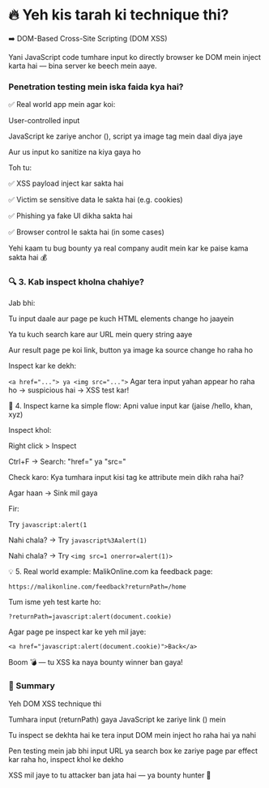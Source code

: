 # 🔥 Yeh kis tarah ki technique thi?
➡️ DOM-Based Cross-Site Scripting (DOM XSS)

Yani JavaScript code tumhare input ko directly browser ke DOM mein inject karta hai — bina server ke beech mein aaye.

### Penetration testing mein iska faida kya hai?
✅ Real world app mein agar koi:

User-controlled input

JavaScript ke zariye anchor (<a>), script ya image tag mein daal diya jaye

Aur us input ko sanitize na kiya gaya ho

Toh tu:

✅ XSS payload inject kar sakta hai

✅ Victim se sensitive data le sakta hai (e.g. cookies)

✅ Phishing ya fake UI dikha sakta hai

✅ Browser control le sakta hai (in some cases)

Yehi kaam tu bug bounty ya real company audit mein kar ke paise kama sakta hai 💰

### 🔍 3. Kab inspect kholna chahiye?

Jab bhi:

Tu input daale aur page pe kuch HTML elements change ho jaayein

Ya tu kuch search kare aur URL mein query string aaye

Aur result page pe koi link, button ya image ka source change ho raha ho

Inspect kar ke dekh:

```<a href="..."> ya <img src="...">```
Agar tera input yahan appear ho raha ho → suspicious hai → XSS test kar!

🔧 4. Inspect karne ka simple flow:
Apni value input kar (jaise /hello, khan, xyz)

Inspect khol:

Right click > Inspect

Ctrl+F → Search: "href=" ya "src="

Check karo:
Kya tumhara input kisi tag ke attribute mein dikh raha hai?

Agar haan → Sink mil gaya

Fir:

Try ```javascript:alert(1```

Nahi chala? → Try ```javascript%3Aalert(1)```

Nahi chala? → Try ```<img src=1 onerror=alert(1)>```

💡 5. Real world example:
MalikOnline.com ka feedback page:

```https://malikonline.com/feedback?returnPath=/home```

Tum isme yeh test karte ho:

```?returnPath=javascript:alert(document.cookie)```

Agar page pe inspect kar ke yeh mil jaye:

```<a href="javascript:alert(document.cookie)">Back</a>```

Boom 💣 — tu XSS ka naya bounty winner ban gaya!

### 📘 Summary

Yeh DOM XSS technique thi

Tumhara input (returnPath) gaya JavaScript ke zariye link (<a>) mein

Tu inspect se dekhta hai ke tera input DOM mein inject ho raha hai ya nahi

Pen testing mein jab bhi input URL ya search box ke zariye page par effect kar raha ho, inspect khol ke dekho

XSS mil jaye to tu attacker ban jata hai — ya bounty hunter 🏹
